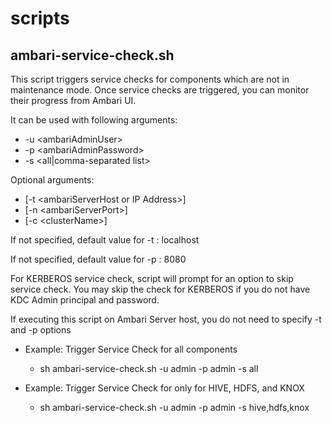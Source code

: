 # scripts
## ambari-service-check.sh

This script triggers service checks for components which are not in maintenance mode.
Once service checks are triggered, you can monitor their progress from Ambari UI.

It can be used with following arguments:
* -u \<ambariAdminUser> 
* -p \<ambariAdminPassword> 
* -s <all|comma-separated list> 

Optional arguments:
* \[-t \<ambariServerHost or IP Address>] 
* \[-n \<ambariServerPort>] 
* \[-c \<clusterName>]
  
If not specified, default value for -t : localhost

If not specified, default value for -p : 8080

For KERBEROS service check, script will prompt for an option to skip service check.
You may skip the check for KERBEROS if you do not have KDC Admin principal and password.

If executing this script on Ambari Server host, you do not need to specify -t and -p options

* Example: Trigger Service Check for all components

  * sh ambari-service-check.sh -u admin -p admin -s all

* Example: Trigger Service Check for only for HIVE, HDFS, and KNOX

  * sh ambari-service-check.sh -u admin -p admin -s hive,hdfs,knox


